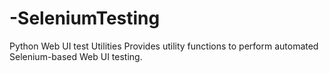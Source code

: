 # -SeleniumTesting
Python Web UI test Utilities
Provides utility functions to perform automated Selenium-based Web UI testing.


